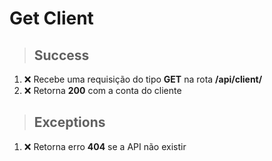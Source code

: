 # Get Client

> ## Success

1. ❌ Recebe uma requisição do tipo **GET** na rota **/api/client/**
2. ❌ Retorna **200** com a conta do cliente

> ## Exceptions

1. ❌ Retorna erro **404** se a API não existir

